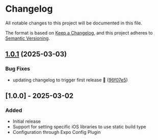 # Changelog

All notable changes to this project will be documented in this file.

The format is based on [Keep a Changelog](https://keepachangelog.com/en/1.0.0/),
and this project adheres to [Semantic Versioning](https://semver.org/spec/v2.0.0.html).

## [1.0.1](https://github.com/jonshaffer/expo-plugin-ios-static-libraries/compare/expo-plugin-ios-static-libraries-v1.0.0...expo-plugin-ios-static-libraries-v1.0.1) (2025-03-03)


### Bug Fixes

* updating changelog to trigger first release 🚀 ([96f07e5](https://github.com/jonshaffer/expo-plugin-ios-static-libraries/commit/96f07e59fafbe2f0c3b1c0418b00a08809356548))

## [1.0.0] - 2025-03-02

### Added

- Initial release
- Support for setting specific iOS libraries to use static build type
- Configuration through Expo Config Plugin
